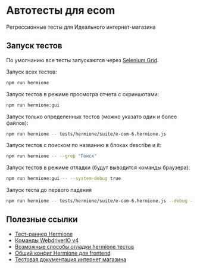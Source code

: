 # Автотесты для ecom

Регрессионные тесты для Идеального интернет-магазина

## Запуск тестов

По умолчанию все тесты запускаются через [Selenium Grid](https://selenium.yandex-team.ru/#quota/frontend).


Запуск всех тестов:
```bash
npm run hermione
```

Запуск тестов в режиме просмотра отчета с скриншотами:
```bash
npm run hermione:gui
```

Запуск только определенных тестов (можно указато один и более файлов):
```bash
npm run hermione -- tests/hermione/suite/e-com-6.hermione.js
```

Запуск тестов с поиском по названию в блоках describe и it:
```bash
npm run hermione -- --grep "Поиск"
```

Запуск тестов в режиме отладки (будут выводится команды браузера):
```bash
npm run hermione:gui -- --system-debug true
```

Запуск теста до первого падения 
```bash
npm run hermione -- tests/hermione/suite/e-com-6.hermione.js --debug --debug-retry-on-success 1 --retry 100
```

## Полезные ссылки

- [Тест-раннер Hermione](https://github.com/gemini-testing/hermione)
- [Команды WebdriverIO v4](http://v4.webdriver.io/api.html)
- [Возможные способы отладки hermione тестов](https://wiki.yandex-team.ru/search-interfaces/testing/hermione/debug/)
- [Общий конфиг Hermione для frontend](https://github.yandex-team.ru/search-interfaces/frontend/tree/master/packages/frontend-hermione-config)
- [Тестовая документация интернет магазина](https://testpalm.yandex-team.ru/e-com)
